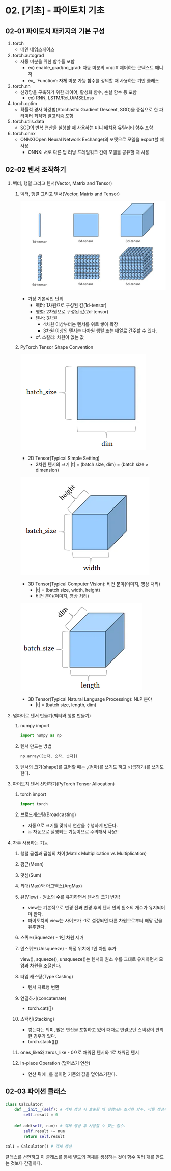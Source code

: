 # **02. [기초] - 파이토치 기초**

## 02-01 파이토치 패키지의 기본 구성

1. torch
   - 메인 네임스페이스
2. torch.autograd
   - 자동 미분을 위한 함수들 포함
     - ex) enable_grad/no_grad: 자동 미분의 on/off 제어하는 콘텍스트 매니저
     - ex\_ ‘Function’: 자체 미분 가능 함수를 정의할 때 사용하는 기반 클래스
3. torch.nn
   - 신경망을 구축하기 위한 레이어, 활성화 함수, 손실 함수 등 포함
     - ex) RNN, LSTM/ReLU/MSELoss
4. torch.optim
   - 확률적 경사 하강법(Stochastic Gradient Descent, SGD)을 중심으로 한 파라미터 최적화 알고리즘 포함
5. torch.utils.data
   - SGD의 반복 연산을 실행할 때 사용하는 미니 배치용 유틸리티 함수 포함
6. torch.onnx
   - ONNX(Open Neural Network Exchange)의 포맷으로 모델을 export할 때 사용
     - ONNX: 서로 다른 딥 러닝 프레임워크 간에 모델을 공유할 때 사용

## 02-02 텐서 조작하기

1. 벡터, 행렬 그리고 텐서(Vector, Matrix and Tensor)

   1. 벡터, 행렬 그리고 텐서(Vector, Matrix and Tensor)

      ![2.png](2.png)

      - 가장 기본적인 단위
        - 벡터: 1차원으로 구성된 값(1d-tensor)
        - 행렬: 2차원으로 구성된 값(2d-tensor)
        - 텐서: 3차원
          - 4차원 이상부터는 텐서를 위로 쌓아 확장
          - 3차원 이상의 텐서는 다차원 행렬 또는 배열로 간주할 수 있다.
        - cf. 스칼라: 차원이 없는 값

   2. PyTorch Tensor Shape Convention

      ![2DTensor.png](2DTensor.png)

      - 2D Tensor(Typical Simple Setting)
        - 2차원 텐서의 크기 |t| = (batch size, dim) = (batch size × dimension)

      ![3DTensor.png](3DTensor.png)

      - 3D Tensor(Typical Computer Vision): 비전 분야(이미지, 영상 처리)
        - |t| = (batch size, width, height)
        - 비전 분야(이미지, 영상 처리)

      ![3DTensor_2.png](3DTensor_2.png)

      - 3D Tensor(Typical Natural Language Processing): NLP 분야
        - |t| = (batch size, length, dim)

2. 넘파이로 텐서 만들기(벡터와 행렬 만들기)

   1. numpy import

      ```python
      import numpy as np
      ```

   2. 텐서 만드는 방법

      ```python
      np.array([숫자, 숫자, 숫자])
      ```

   3. 텐서의 크기(shape)를 표현할 때는 ,(컴마)를 쓰기도 하고 ×(곱하기)를 쓰기도 한다.

3. 파이토치 텐서 선언하기(PyTorch Tensor Allocation)

   1. torch import

      ```python
      import torch
      ```

   2. 브로드캐스팅(Broadcasting)
      - 자동으로 크기를 맞춰서 연산을 수행하게 만든다.
      - 💥 자동으로 실행되는 기능이므로 주의해서 사용!!

4. 자주 사용하는 기능

   1. 행렬 곱셈과 곱셈의 차이(Matrix Multiplication vs Multiplication)
   2. 평균(Mean)
   3. 덧셈(Sum)
   4. 최대(Max)와 아그맥스(ArgMax)
   5. 뷰(View) - 원소의 수를 유지하면서 텐서의 크기 변경!
      - view는 기본적으로 변경 전과 변경 후의 텐서 안의 원소의 개수가 유지되어야 한다.
      - 파이토치의 view는 사이즈가 -1로 설정되면 다른 차원으로부터 해당 값을 유추한다.
   6. 스퀴즈(Squeeze) - 1인 차원 제거
   7. 언스퀴즈(Unsqueeze) - 특정 위치에 1인 차원 추가

      view(), squeeze(), unsqueeze()는 텐서의 원소 수를 그대로 유지하면서 모양과 차원을 조절한다.

   8. 타입 캐스팅(Type Casting)
      - 텐서 자료형 변환
   9. 연결하기(concatenate)
      - torch.cat([])
   10. 스택킹(Stacking)
       - 쌓는다는 의미, 많은 연산을 포함하고 있어 때때로 연결보단 스택킹이 편리한 경우가 있다.
       - torch.stack([])
   11. ones_like와 zeros_like - 0으로 채워진 텐서와 1로 채워진 텐서
   12. In-place Operation (덮어쓰기 연산)
       - 연산 뒤에 \_를 붙이면 기존의 값을 덮어쓰기한다.

## 02-03 파이썬 클래스

```python
class Calculator:
    def __init__(self): # 객체 생성 시 호출될 때 실행되는 초기화 함수. 이를 생성자라고 한다.
        self.result = 0

    def add(self, num): # 객체 생성 후 사용할 수 있는 함수.
        self.result += num
        return self.result

```

```python
cal1 = Calculator() # 객체 생성
```

클래스를 선언하고 이 클래스를 통해 별도의 객체를 생성하는 것이 함수 여러 개를 만드는 것보다 간결하다.
